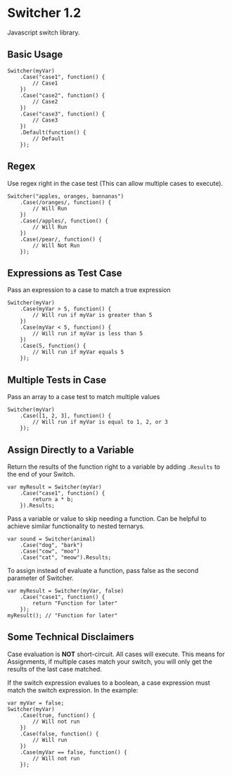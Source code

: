 Switcher 1.2
========

Javascript switch library.

Basic Usage
-----------

    Switcher(myVar)
        .Case("case1", function() {
            // Case1
        })
        .Case("case2", function() {
            // Case2
        })
        .Case("case3", function() {
            // Case3
        })
        .Default(function() {
            // Default
        });

Regex
-----

Use regex right in the case test (This can allow multiple cases to execute).

    Switcher("apples, oranges, bannanas")
        .Case(/oranges/, function() {
            // Will Run
        })
        .Case(/apples/, function() {
            // Will Run
        })
        .Case(/pear/, function() {
            // Will Not Run
        });

Expressions as Test Case
-------------------

Pass an expression to a case to match a true expression

    Switcher(myVar)
        .Case(myVar > 5, function() {
            // Will run if myVar is greater than 5
        })
        .Case(myVar < 5, function() {
            // Will run if myVar is less than 5
        })
        .Case(5, function() {
            // Will run if myVar equals 5
        });
        
Multiple Tests in Case
-------------------

Pass an array to a case test to match multiple values

    Switcher(myVar)
        .Case([1, 2, 3], function() {
            // Will run if myVar is equal to 1, 2, or 3
        });
        
Assign Directly to a Variable
-----------------------------

Return the results of the function right to a variable by adding `.Results` to the end of your Switch.

    var myResult = Switcher(myVar)
        .Case("case1", function() {
            return a * b;
        }).Results;

Pass a variable or value to skip needing a function. Can be helpful to achieve similar functionality to nested ternarys.

    var sound = Switcher(animal)
        .Case("dog", "bark")
        .Case("cow", "moo")
        .Case("cat", "meow").Results;
        
To assign instead of evaluate a function, pass false as the second parameter of Switcher.

    var myResult = Switcher(myVar, false)
        .Case("case1", function() {
            return "Function for later"
        });
    myResult(); // "Function for later"
        
        
Some Technical Disclaimers
--------------------------

Case evaluation is **NOT** short-circuit. All cases will execute. This means for Assignments, if multiple cases match your switch, you will only get the results of the last case matched.

If the switch expression evalues to a boolean, a case expression must match the switch expression. In the example:

    var myVar = false;
    Switcher(myVar)
        .Case(true, function() {
            // Will not run
        })
        .Case(false, function() {
            // Will run
        })
        .Case(myVar == false, function() {
            // Will not run
        });
